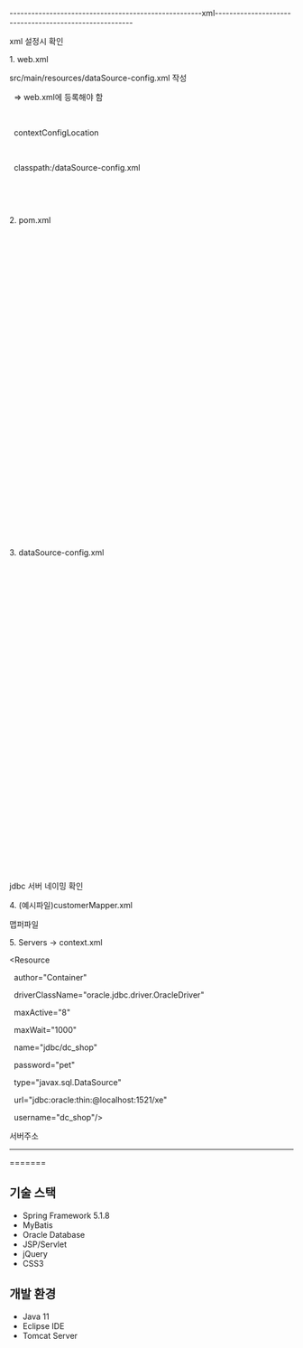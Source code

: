 -----------------------------------------------------xml-------------------------------------------------------

xml 설정시 확인



1\. web.xml



src/main/resources/dataSource-config.xml 작성

&nbsp;	    => web.xml에 등록해야 함 

&nbsp;	    <context-param>

&nbsp;			<param-name>contextConfigLocation</param-name>

&nbsp;			<param-value>

&nbsp;						classpath:/dataSource-config.xml  <!-- 추가해야 작동  -->

&nbsp;			</param-value>

&nbsp;		</context-param>



2\. pom.xml



<!-- Mybatis 설정 시작 -->

&nbsp;		<!-- 컨넥션풀 -->

&nbsp;		<bean id="dataSource" class="org.springframework.jndi.JndiObjectFactoryBean">

&nbsp;			<property name="jndiName" value="java:comp/env/jdbc/jsp\_pj\_ict05" />

&nbsp;			<property name="resourceRef" value="true" />

&nbsp;		</bean>

&nbsp;		

&nbsp;		<!-- Mybatis 파일 위치 지정, 컨넥션풀 -->

&nbsp;		<bean id="sqlSessionFactory" class="org.mybatis.spring.SqlSessionFactoryBean">

&nbsp;			<property name="dataSource" ref="dataSource" />

&nbsp;			<property name="mapperLocations" value="classpath:mappers/\*\*/\*.xml" />  

&nbsp;		</bean>

&nbsp;		

&nbsp;		<!-- 생성자 DI이며, sqlSession이 참조변수 -->

&nbsp;		<bean id="sqlSession" class="org.mybatis.spring.SqlSessionTemplate">

&nbsp;			<constructor-arg ref="sqlSessionFactory" />

&nbsp;		</bean>

&nbsp;		

&nbsp;		<!-- Mybatis 설정 종료 -->



3\. dataSource-config.xml



<!-- Mybatis 설정 시작 pom.xml에 jar파일 먼저 추가 -->

&nbsp;	<!-- 컨넥션풀 -->

&nbsp;	<bean id="dataSource" class="org.springframework.jndi.JndiObjectFactoryBean">

&nbsp;		<property name="jndiName" value="java:comp/env/jdbc/dc\_shop" />

&nbsp;		<property name="resourceRef" value="true" />

&nbsp;	</bean>

&nbsp;	

&nbsp;	<!-- Mybatis 파일 위치 지정, 컨넥션풀 -->

&nbsp;	<bean id="sqlSessionFactory" class="org.mybatis.spring.SqlSessionFactoryBean">

&nbsp;		<property name="dataSource" ref="dataSource" />

&nbsp;		<property name="mapperLocations" value="classpath:mappers/\*\*/\*.xml" />  

&nbsp;	</bean>

&nbsp;	

&nbsp;	<!-- 생성자 DI이며, sqlSession이 참조변수 -->

&nbsp;	<bean id="sqlSession" class="org.mybatis.spring.SqlSessionTemplate">

&nbsp;		<constructor-arg ref="sqlSessionFactory" />

&nbsp;	</bean>

&nbsp;	

&nbsp;	<!-- Mybatis 설정 종료 -->

jdbc 서버 네이밍 확인



4\. (예시파일)customerMapper.xml

맵퍼파일



5\. Servers -> context.xml



<Resource 

&nbsp;      author="Container" 

&nbsp;      driverClassName="oracle.jdbc.driver.OracleDriver" 

&nbsp;      maxActive="8" 

&nbsp;      maxWait="1000" 

&nbsp;      name="jdbc/dc\_shop" 

&nbsp;      password="pet" 

&nbsp;      type="javax.sql.DataSource" 

&nbsp;      url="jdbc:oracle:thin:@localhost:1521/xe" 

&nbsp;      username="dc\_shop"/>

서버주소

------------------------------------------------------------------------------------------------------------------------

=======
## 기술 스택
- Spring Framework 5.1.8
- MyBatis
- Oracle Database
- JSP/Servlet
- jQuery
- CSS3

## 개발 환경
- Java 11
- Eclipse IDE
- Tomcat Server
